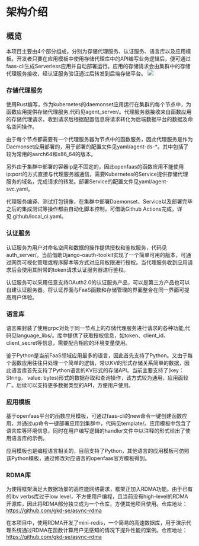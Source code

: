 # 架构介绍

## 概览
本项目主要由4个部分组成，分别为存储代理服务、认证服务、语言库以及应用模板。开发者只要在应用模板中使用存储代理库中的API编写业务逻辑后，便可通过faas-cli生成Serverless应用并自动部署运行。应用的存储请求会由集群中的存储代理服务接收，经认证服务验证通过后转发到后端存储平台。
![](https://whypics.oss-cn-shenzhen.aliyuncs.com/pics/20210925180643.png)
### 存储代理服务
使用Rust编写，作为kubernetes的daemonset应用运行在集群的每个节点中，为函数应用提供存储代理服务,代码见agent_server/。代理服务器接收来自函数应用的存储代理请求，收到请求后根据配置信息将请求转化为后端数据平台的数据及命名空间操作。

由于每个节点都需要有一个代理服务器为节点中的函数服务，因此代理服务是作为Daemonset应用部署的，用于部署的配置文件见yaml/agent-ds-*。其中包括了较为常用的aarch64和x86_64的版本。

另外由于集群中部署的容器ip是不固定的，因此openfaas的函数应用不能使用ip:port的方式直接与代理服务器通信，需要Kubernetes的Service提供存储代理服务的域名，完成请求的转发。部署Service的配置文件见yaml/agent-svc.yaml。

代理服务编译、测试打包镜像，在集群中部署Daemonset、Service以及部署完毕之后的集成测试等操作都由自动化脚本控制，可借助Github Actions完成，详见.github/local_ci.yaml。
### 认证服务
认证服务为用户对命名空间和数据的操作提供授权和鉴权服务，代码见auth_server/。当前借助Django-oauth-toolkit实现了一个简单可用的版本，可通过网页可视化管理或程序脚本等方式对应用权限进行授权。当代理服务收到应用请求后会使用其附带的token请求认证服务器进行鉴权。

认证服务可以采用任意支持OAuth2.0的认证服务产品，可以是第三方产品也可以自建认证服务器。将认证界面与FaaS函数和存储管理的界面整合在同一界面可提高用户体验。

### 语言库
语言库封装了使用grpc对处于同一节点上的存储代理服务进行请求的各种功能,代码见language_libs/。库中提供了获取授权信息，如token、client_id、client_secret等信息，需要配合相应的环境变量使用。

鉴于Python是当前FaaS领域应用最多的语言，因此首先支持了Python。又由于每个函数应用往往只处理一个简单的逻辑，常以KV的形式存储关系简单的数据，因此语言库首先支持了Python语言的KV形式的存储API。当前主要支持了(key：String， value: bytes)形式的数据存取和查询操作，该方式较为通用，应用面较广。后续可以支持更多数据类型的API，方便用户使用。

### 应用模板
基于openfaas平台的函数应用模板，可通过faas-cli的new命令一键创建函数应用，并通过up命令一键部署应用到集群中，代码见template/。应用模板中包含了语言库等环境信息，同时在用户编写逻辑的handler文件中以注释的形式给出了使用语言库的示例。

应用模板也是编程语言相关的，目前支持了Python，其他语言的应用模板可仿照该Python模板，通过修改对应语言的openfaas官方模板得到。   

### RDMA库
为使得框架满足大数据场景的高性能网络需求，框架正加入RDMA功能。由于已有的Ibv verbs库过于low level，不方便用户编程，且当前没有high-level的RDMA开源库，因此将RDMA部分独立成为一个仓库，方便其他项目使用。仓库地址：https://github.com/gkd-se/async-rdma    

在本项目中，使用RDMA开发了mini-redis，一个简易的高速数据库，用于演示代理系统通过RDMA在函数计算用户无感知的情况下提升性能的案例。仓库地址：https://github.com/gkd-se/async-rdma